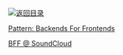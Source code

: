 [![返回目录](https://parg.co/UGo)](https://parg.co/b4z) 
 
 
 
 
 


 


 


 




[Pattern: Backends For Frontends](http://samnewman.io/patterns/architectural/bff/)


[BFF @ SoundCloud](https://www.thoughtworks.com/insights/blog/bff-soundcloud)

